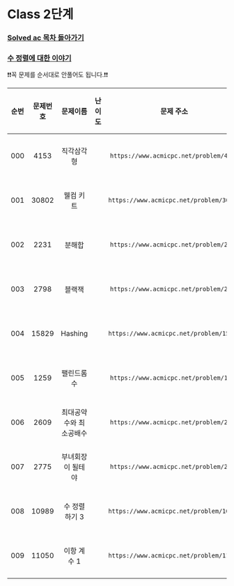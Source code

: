 # Class 2단계

### [Solved ac 목차 돌아가기](../../README.md)
### [수 정렬에 대한 이야기](./수정렬이야기/README.md)

❗️❗️꼭 문제를 순서대로 안풀어도 됩니다.❗️❗️

| 순번  | 문제번호  |     문제이름     |                                 난이도                                 |                    문제 주소                    |               풀이링크               | 상태  | 개인적인 난이도 |
|:---:|:-----:|:------------:|:-------------------------------------------------------------------:|:-------------------------------------------:|:--------------------------------:|:---------:|:------:|
| 000 | 4153  |    직각삼각형     | <img src ="https://static.solved.ac/tier_small/3.svg" width = "15"> | ```https://www.acmicpc.net/problem/4153```  |    [바로 가기](./직각삼각형/README.md)    | ![DONE](https://img.shields.io/badge/DONE-brightgreen)|  ★☆☆☆☆ |
| 001 | 30802 |    웰컴 키트     | <img src ="https://static.solved.ac/tier_small/3.svg" width = "15"> | ```https://www.acmicpc.net/problem/30802``` |    [바로 가기](./웰컴키트/README.md)     | ![DONE](https://img.shields.io/badge/DONE-brightgreen) |  ★☆☆☆☆ |
| 002 | 2231  |     분해합      | <img src ="https://static.solved.ac/tier_small/4.svg" width = "15"> | ```https://www.acmicpc.net/problem/2231```  |     [바로 가기](./분해합/README.md)     |![DONE](https://img.shields.io/badge/DONE-brightgreen) |  ★★★☆☆ |
| 003 | 2798  |     블랙잭      | <img src ="https://static.solved.ac/tier_small/4.svg" width = "15"> | ```https://www.acmicpc.net/problem/2798```  |     [바로 가기](./블랙잭/README.md)     |![DONE](https://img.shields.io/badge/DONE-brightgreen) |  ★★☆☆☆ |
| 004 | 15829 |   Hashing    | <img src ="https://static.solved.ac/tier_small/4.svg" width = "15"> | ```https://www.acmicpc.net/problem/15829``` |   [바로 가기](./Hashing/README.md)   |![DONE](https://img.shields.io/badge/DONE-brightgreen)|★★☆☆☆|
| 005 | 1259  |    팰린드롬수     | <img src ="https://static.solved.ac/tier_small/5.svg" width = "15"> | ```https://www.acmicpc.net/problem/1259```  |    [바로 가기](./팰린드롬수/README.md)    |![DONE](https://img.shields.io/badge/DONE-brightgreen)|  ★★☆☆☆ |
| 006 | 2609  | 최대공약수와 최소공배수 | <img src ="https://static.solved.ac/tier_small/5.svg" width = "15"> | ```https://www.acmicpc.net/problem/2609```  | [바로 가기](./최대공약수와최소공배수/README.md) |![DONE](https://img.shields.io/badge/DONE-brightgreen) |★☆☆☆☆|
| 007 | 2775  |  부녀회장이 될테야   | <img src ="https://static.solved.ac/tier_small/5.svg" width = "15"> | ```https://www.acmicpc.net/problem/2775```  |  [바로 가기](./부녀회장이될테야/README.md)   |![DONE](https://img.shields.io/badge/DONE-brightgreen) |★★★☆☆|
| 008 | 10989 |   수 정렬하기 3   | <img src ="https://static.solved.ac/tier_small/5.svg" width = "15"> | ```https://www.acmicpc.net/problem/10989``` |   [바로 가기](./수정렬하기3/README.md)    |![DONE](https://img.shields.io/badge/DONE-brightgreen) |★★★☆☆|
| 009 | 11050 |   이항 계수 1    | <img src ="https://static.solved.ac/tier_small/5.svg" width = "15"> | ```https://www.acmicpc.net/problem/11050``` |    [바로 가기](./이항계수1/README.md)    |![DONE](https://img.shields.io/badge/DONE-brightgreen) |★☆☆☆☆|